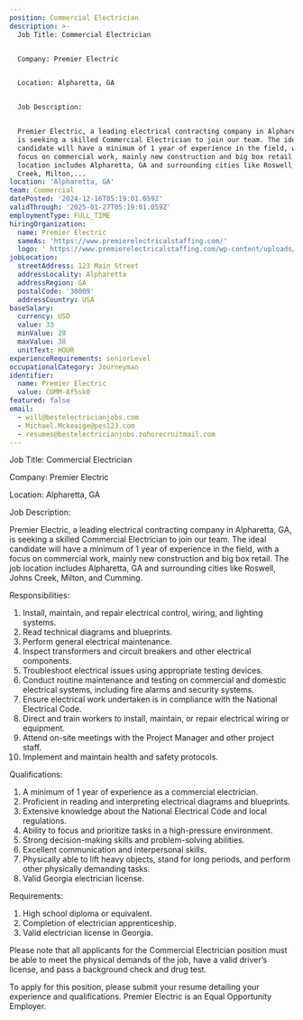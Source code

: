 ```yaml
---
position: Commercial Electrician
description: >-
  Job Title: Commercial Electrician 


  Company: Premier Electric


  Location: Alpharetta, GA


  Job Description:


  Premier Electric, a leading electrical contracting company in Alpharetta, GA,
  is seeking a skilled Commercial Electrician to join our team. The ideal
  candidate will have a minimum of 1 year of experience in the field, with a
  focus on commercial work, mainly new construction and big box retail. The job
  location includes Alpharetta, GA and surrounding cities like Roswell, Johns
  Creek, Milton,...
location: 'Alpharetta, GA'
team: Commercial
datePosted: '2024-12-16T05:19:01.059Z'
validThrough: '2025-01-27T05:19:01.059Z'
employmentType: FULL_TIME
hiringOrganization:
  name: Premier Electric
  sameAs: 'https://www.premierelectricalstaffing.com/'
  logo: ' https://www.premierelectricalstaffing.com/wp-content/uploads/2020/05/Premier-Electrical-Staffing-logo.png'
jobLocation:
  streetAddress: 123 Main Street
  addressLocality: Alpharetta
  addressRegion: GA
  postalCode: '30009'
  addressCountry: USA
baseSalary:
  currency: USD
  value: 33
  minValue: 28
  maxValue: 38
  unitText: HOUR
experienceRequirements: seniorLevel
occupationalCategory: Journeyman
identifier:
  name: Premier Electric
  value: COMM-8f5sk0
featured: false
email:
  - will@bestelectricianjobs.com
  - Michael.Mckeaige@pes123.com
  - resumes@bestelectricianjobs.zohorecruitmail.com
---
```




Job Title: Commercial Electrician 

Company: Premier Electric

Location: Alpharetta, GA

Job Description:

Premier Electric, a leading electrical contracting company in Alpharetta, GA, is seeking a skilled Commercial Electrician to join our team. The ideal candidate will have a minimum of 1 year of experience in the field, with a focus on commercial work, mainly new construction and big box retail. The job location includes Alpharetta, GA and surrounding cities like Roswell, Johns Creek, Milton, and Cumming.

Responsibilities:

1. Install, maintain, and repair electrical control, wiring, and lighting systems.
2. Read technical diagrams and blueprints.
3. Perform general electrical maintenance.
4. Inspect transformers and circuit breakers and other electrical components.
5. Troubleshoot electrical issues using appropriate testing devices.
6. Conduct routine maintenance and testing on commercial and domestic electrical systems, including fire alarms and security systems.
7. Ensure electrical work undertaken is in compliance with the National Electrical Code.
8. Direct and train workers to install, maintain, or repair electrical wiring or equipment.
9. Attend on-site meetings with the Project Manager and other project staff.
10. Implement and maintain health and safety protocols.

Qualifications:

1. A minimum of 1 year of experience as a commercial electrician.
2. Proficient in reading and interpreting electrical diagrams and blueprints.
3. Extensive knowledge about the National Electrical Code and local regulations.
4. Ability to focus and prioritize tasks in a high-pressure environment.
5. Strong decision-making skills and problem-solving abilities.
6. Excellent communication and interpersonal skills.
7. Physically able to lift heavy objects, stand for long periods, and perform other physically demanding tasks.
8. Valid Georgia electrician license.

Requirements:

1. High school diploma or equivalent.
2. Completion of electrician apprenticeship.
3. Valid electrician license in Georgia.

Please note that all applicants for the Commercial Electrician position must be able to meet the physical demands of the job, have a valid driver’s license, and pass a background check and drug test. 

To apply for this position, please submit your resume detailing your experience and qualifications. Premier Electric is an Equal Opportunity Employer.
